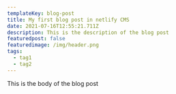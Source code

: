 ```yaml
---
templateKey: blog-post
title: My first blog post in netlify CMS
date: 2021-07-16T12:55:21.711Z
description: This is the description of the blog post
featuredpost: false
featuredimage: /img/header.png
tags:
  - tag1
  - tag2
---
```

This is the body of the blog post